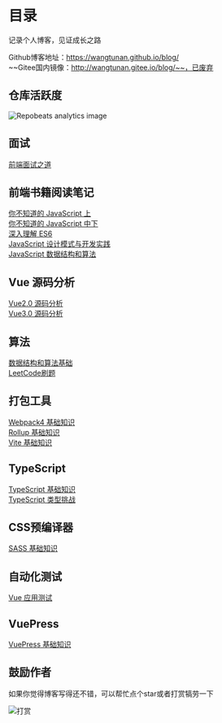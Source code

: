# 目录
记录个人博客，见证成长之路 <br/>

Github博客地址：https://wangtunan.github.io/blog/ <br/>
~~Gitee国内镜像：http://wangtunan.gitee.io/blog/~~，已废弃<br/>

## 仓库活跃度
![Repobeats analytics image](https://repobeats.axiom.co/api/embed/d13add3751990882fb078ce20d5b32a1a93e5407.svg)

## 面试
[前端面试之道](https://wangtunan.github.io/blog/interview/)

## 前端书籍阅读笔记
[你不知道的 JavaScript 上](https://wangtunan.github.io/blog/books/javascript/know-up.html)<br/>
[你不知道的 JavaScript 中下](https://wangtunan.github.io/blog/books/javascript/know-down.html)<br/>
[深入理解 ES6](https://wangtunan.github.io/blog/books/javascript/es6.html)<br/>
[JavaScript 设计模式与开发实践](https://wangtunan.github.io/blog/designPattern/) <br/>
[JavaScript 数据结构和算法](https://wangtunan.github.io/blog/books/javascript/algorithm.html) <br/>

## Vue 源码分析
[Vue2.0 源码分析](https://wangtunan.github.io/blog/vueAnalysis/introduction/)<br/>
[Vue3.0 源码分析](https://wangtunan.github.io/blog/vueNextAnalysis/introduction/)<br/>

## 算法
[数据结构和算法基础](https://wangtunan.github.io/blog/algorithm/base/introduction/)<br/>
[LeetCode刷题](https://wangtunan.github.io/blog/algorithm/leetcode/introduction/)<br/>

## 打包工具
[Webpack4 基础知识](https://wangtunan.github.io/blog/webpack/webpack/)<br/>
[Rollup 基础知识](https://wangtunan.github.io/blog/rollup/)<br/>
[Vite 基础知识](https://wangtunan.github.io/blog/vite/)<br/>

## TypeScript
[TypeScript 基础知识](https://wangtunan.github.io/blog/typescript/base)<br/>
[TypeScript 类型挑战](https://wangtunan.github.io/blog/typescript/challenge)<br/>

## CSS预编译器
[SASS 基础知识](https://wangtunan.github.io/blog/cssPrecompiler/sass/)<br/>

## 自动化测试
[Vue 应用测试](https://wangtunan.github.io/blog/test/vueTest.html)<br/>

## VuePress
[VuePress 基础知识](https://wangtunan.github.io/blog/vuepress/)<br/>

## 鼓励作者
如果你觉得博客写得还不错，可以帮忙点个star或者打赏犒劳一下

![打赏](https://wangtunan.github.io/blog/donate.jpg)
